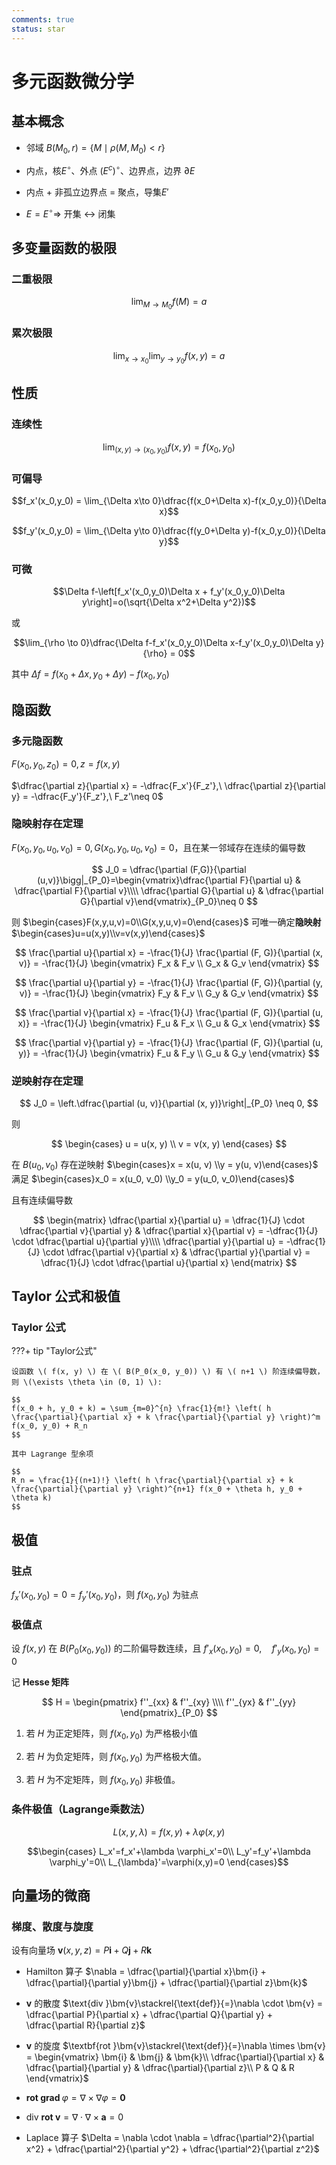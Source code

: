 ```yaml
---
comments: true
status: star
---
```


# 多元函数微分学

## 基本概念

- 邻域 $B(M_0,r) = \{M\mid \rho(M,M_0)<r\}$

- 内点，核$E^\circ$、外点 $(E^c)^\circ$、边界点，边界 $\partial E$

- 内点 $+$ 非孤立边界点 $=$ 聚点，导集$E'$

- $E=E^\circ \Rightarrow$ 开集 $\leftrightarrow$ 闭集

## 多变量函数的极限

### 二重极限

$$\lim_{M\to M_0} f(M)=a$$

### 累次极限

$$\lim_{x\to x_0}\lim_{y\to y_0}f(x,y) = a$$

## 性质

### 连续性

$$\lim_{(x,y)\to (x_0,y_0)}f(x,y) = f(x_0,y_0)$$

### 可偏导

$$f_x'(x_0,y_0) = \lim_{\Delta x\to 0}\dfrac{f(x_0+\Delta x)-f(x_0,y_0)}{\Delta x}$$

$$f_y'(x_0,y_0) = \lim_{\Delta y\to 0}\dfrac{f(y_0+\Delta y)-f(x_0,y_0)}{\Delta y}$$

### 可微

$$\Delta f-\left[f_x'(x_0,y_0)\Delta x + f_y'(x_0,y_0)\Delta y\right]=o(\sqrt{\Delta x^2+\Delta y^2})$$

或

$$\lim_{\rho \to 0}\dfrac{\Delta f-f_x'(x_0,y_0)\Delta x-f_y'(x_0,y_0)\Delta y}{\rho} = 0$$

其中 $\Delta f = f(x_0+\Delta x,y_0+\Delta y)-f(x_0,y_0)$

## 隐函数

### 多元隐函数

$F(x_0,y_0,z_0) = 0, z = f(x,y)$

$\dfrac{\partial z}{\partial x} = -\dfrac{F_x'}{F_z'},\ \dfrac{\partial z}{\partial y} = -\dfrac{F_y'}{F_z'},\ F_z'\neq 0$

### 隐映射存在定理

$F(x_0,y_0,u_0,v_0) = 0, G(x_0,y_0,u_0,v_0) = 0$，且在某一邻域存在连续的偏导数

$$
J_0 = \dfrac{\partial (F,G)}{\partial (u,v)}\bigg|_{P_0}=\begin{vmatrix}\dfrac{\partial F}{\partial u} & \dfrac{\partial F}{\partial v}\\\\
\dfrac{\partial G}{\partial u} & \dfrac{\partial G}{\partial v}\end{vmatrix}_{P_0}\neq 0
$$

则 $\begin{cases}F(x,y,u,v)=0\\G(x,y,u,v)=0\end{cases}$ 可唯一确定**隐映射** $\begin{cases}u=u(x,y)\\v=v(x,y)\end{cases}$

$$
\frac{\partial u}{\partial x} = -\frac{1}{J} \frac{\partial (F, G)}{\partial (x, v)} = -\frac{1}{J} \begin{vmatrix} 
F_x & F_v \\ 
G_x & G_v 
\end{vmatrix}
$$

$$
\frac{\partial u}{\partial y} = -\frac{1}{J} \frac{\partial (F, G)}{\partial (y, v)} = -\frac{1}{J} \begin{vmatrix} 
F_y & F_v \\ 
G_y & G_v 
\end{vmatrix}
$$

$$
\frac{\partial v}{\partial x} = -\frac{1}{J} \frac{\partial (F, G)}{\partial (u, x)} = -\frac{1}{J} \begin{vmatrix} 
F_u & F_x \\ 
G_u & G_x 
\end{vmatrix}
$$

$$
\frac{\partial v}{\partial y} = -\frac{1}{J} \frac{\partial (F, G)}{\partial (u, y)} = -\frac{1}{J} \begin{vmatrix} 
F_u & F_y \\ 
G_u & G_y 
\end{vmatrix}
$$

### 逆映射存在定理

$$
J_0 = \left.\dfrac{\partial (u, v)}{\partial (x, y)}\right|_{P_0} \neq 0,
$$

则

$$
\begin{cases}
u = u(x, y) \\
v = v(x, y)
\end{cases}
$$

在 $B(u_0, v_0)$ 存在逆映射 $\begin{cases}x = x(u, v) \\y = y(u, v)\end{cases}$ 满足 $\begin{cases}x_0 = x(u_0, v_0) \\y_0 = y(u_0, v_0)\end{cases}$

且有连续偏导数

$$
\begin{matrix}
\dfrac{\partial x}{\partial u} = \dfrac{1}{J} \cdot \dfrac{\partial v}{\partial y} & \dfrac{\partial x}{\partial v} = -\dfrac{1}{J} \cdot \dfrac{\partial u}{\partial y}\\\\
\dfrac{\partial y}{\partial u} = -\dfrac{1}{J} \cdot \dfrac{\partial v}{\partial x} & \dfrac{\partial y}{\partial v} = \dfrac{1}{J} \cdot \dfrac{\partial u}{\partial x}
\end{matrix}
$$

## Taylor 公式和极值

### Taylor 公式

???+ tip "Taylor公式"

	设函数 \( f(x, y) \) 在 \( B(P_0(x_0, y_0)) \) 有 \( n+1 \) 阶连续偏导数，则 \(\exists \theta \in (0, 1) \):

	$$
	f(x_0 + h, y_0 + k) = \sum_{m=0}^{n} \frac{1}{m!} \left( h \frac{\partial}{\partial x} + k \frac{\partial}{\partial y} \right)^m f(x_0, y_0) + R_n
	$$

	其中 Lagrange 型余项

	$$
	R_n = \frac{1}{(n+1)!} \left( h \frac{\partial}{\partial x} + k \frac{\partial}{\partial y} \right)^{n+1} f(x_0 + \theta h, y_0 + \theta k)
	$$

## 极值

### 驻点

$f_x'(x_0,y_0)=0=f_y'(x_0,y_0)$，则 $f(x_0,y_0)$ 为驻点

### 极值点

设 $f(x, y)$ 在 $B(P_0(x_0, y_0))$ 的二阶偏导数连续，且
$f'_x(x_0, y_0) = 0, \quad f'_y(x_0, y_0) = 0$

记 **Hesse 矩阵**

$$ H = \begin{pmatrix}
f''_{xx} & f''_{xy} \\\\
f''_{yx} & f''_{yy}
\end{pmatrix}_{P_0} $$

1. 若 $H$ 为正定矩阵，则 $f(x_0, y_0)$ 为严格极小值

2. 若 $H$ 为负定矩阵，则 $f(x_0, y_0)$ 为严格极大值。

3. 若 $H$ 为不定矩阵，则 $f(x_0, y_0)$ 非极值。

### 条件极值（Lagrange乘数法）

$$L(x,y,\lambda) = f(x,y) + \lambda \varphi(x,y)$$

$$\begin{cases}
L_x'=f_x'+\lambda \varphi_x'=0\\
L_y'=f_y'+\lambda \varphi_y'=0\\
L_{\lambda}'=\varphi(x,y)=0
\end{cases}$$

## 向量场的微商

### 梯度、散度与旋度

设有向量场 $\bm{v}(x,y,z) = P\bm{i} + Q\bm{j} + R\bm{k}$

- Hamilton 算子 $\nabla = \dfrac{\partial}{\partial x}\bm{i} + \dfrac{\partial}{\partial y}\bm{j} + \dfrac{\partial}{\partial z}\bm{k}$

- $\bm{v}$ 的散度 $\text{div }\bm{v}\stackrel{\text{def}}{=}\nabla \cdot \bm{v} = \dfrac{\partial P}{\partial x} + \dfrac{\partial Q}{\partial y} + \dfrac{\partial R}{\partial z}$

- $\bm{v}$ 的旋度 $\textbf{rot }\bm{v}\stackrel{\text{def}}{=}\nabla \times \bm{v} = 
\begin{vmatrix}
\bm{i} & \bm{j} & \bm{k}\\
\dfrac{\partial}{\partial x} & \dfrac{\partial}{\partial y} & \dfrac{\partial}{\partial z}\\
P & Q & R
\end{vmatrix}$

- $\textbf{rot grad }\varphi = \nabla \times \nabla \varphi = \bm{0}$

- $\text{div }\textbf{rot }\bm{v} = \nabla \cdot \nabla \times \bm{a} = 0$

- Laplace 算子 $\Delta = \nabla \cdot \nabla = \dfrac{\partial^2}{\partial x^2} + \dfrac{\partial^2}{\partial y^2} + \dfrac{\partial^2}{\partial z^2}$


